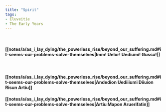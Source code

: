 ```yaml
---
title: "Spirit"
tags:
- Eluveitie
- The Early Years
---
```

&nbsp;
#### [[notes/a/as_i_lay_dying/the_powerless_rise/beyond_our_suffering.md#it-seems-our-problems-solve-themselves|Imm! Uelor! Uediumi! Gussu!]]
&nbsp;
#### [[notes/a/as_i_lay_dying/the_powerless_rise/beyond_our_suffering.md#it-seems-our-problems-solve-themselves|Andedion Uediiiumi Diiuion Risun Artiu]]
#### [[notes/a/as_i_lay_dying/the_powerless_rise/beyond_our_suffering.md#it-seems-our-problems-solve-themselves|Artiu Mapon Aruerifatin]]
